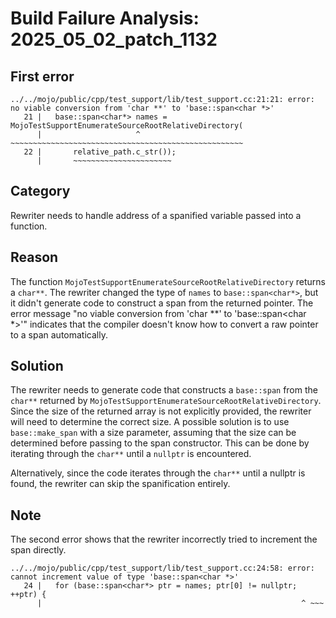 # Build Failure Analysis: 2025_05_02_patch_1132

## First error

```
../../mojo/public/cpp/test_support/lib/test_support.cc:21:21: error: no viable conversion from 'char **' to 'base::span<char *>'
   21 |   base::span<char*> names = MojoTestSupportEnumerateSourceRootRelativeDirectory(
      |                     ^       ~~~~~~~~~~~~~~~~~~~~~~~~~~~~~~~~~~~~~~~~~~~~~~~~~~~~
   22 |       relative_path.c_str());
      |       ~~~~~~~~~~~~~~~~~~~~~~
```

## Category
Rewriter needs to handle address of a spanified variable passed into a function.

## Reason
The function `MojoTestSupportEnumerateSourceRootRelativeDirectory` returns a `char**`. The rewriter changed the type of `names` to `base::span<char*>`, but it didn't generate code to construct a span from the returned pointer. The error message "no viable conversion from 'char **' to 'base::span<char *>'" indicates that the compiler doesn't know how to convert a raw pointer to a span automatically.

## Solution
The rewriter needs to generate code that constructs a `base::span` from the `char**` returned by `MojoTestSupportEnumerateSourceRootRelativeDirectory`. Since the size of the returned array is not explicitly provided, the rewriter will need to determine the correct size. A possible solution is to use `base::make_span` with a size parameter, assuming that the size can be determined before passing to the span constructor. This can be done by iterating through the `char**` until a `nullptr` is encountered.

Alternatively, since the code iterates through the `char**` until a nullptr is found, the rewriter can skip the spanification entirely.

## Note
The second error shows that the rewriter incorrectly tried to increment the span directly.
```
../../mojo/public/cpp/test_support/lib/test_support.cc:24:58: error: cannot increment value of type 'base::span<char *>'
   24 |   for (base::span<char*> ptr = names; ptr[0] != nullptr; ++ptr) {
      |                                                          ^ ~~~
```